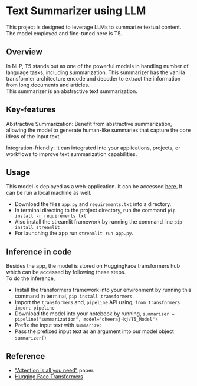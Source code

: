 # Text Summarizer using LLM
This project is designed to leverage LLMs to summarize textual content. <br>
The model employed and fine-tuned here is T5.

## Overview
In NLP, T5 stands out as one of the powerful models in handling number of language tasks, including summarization. This summarizer has the vanilla transformer architecture encode and decoder to extract the information from long documents and articles. <br>
This summarizer is an abstractive text summarization. 

## Key-features
Abstractive Summarization: Benefit from abstractive summarization, allowing the model to generate human-like summaries that capture the core ideas of the input text.

Integration-friendly: It can integrated into your applications, projects, or workflows to improve text summarization capabilities. 


## Usage 
This model is deployed as a web-application. It can be accessed [here.](https://summar-ease.streamlit.app/)
It can be run a local machine as well.
- Download the files ``app.py`` and `requirements.txt` into a directory.
- In terminal directing to the project directory, run the command `pip install -r requirements.txt` 
- Also install the streamlit framework by running the command line `pip install streamlit` 
- For launching the app run `streamlit run app.py`.

## Inference in code
Besides the app, the model is stored on HuggingFace transformers hub which can be accessed by following these steps. <br>
To do the inference, 
- Install the transformers framework into your environment by running this command in terminal, `pip install transformers`.
- Import the `transformers` and, `pipeline` API using, `from transformers import pipeline`
- Download the model into your notebook by running,  `summarizer = pipeline("summarization", model="dheeraj-kj/T5_Model")` 
- Prefix the input text with `summarize:` 
- Pass the prefixed input text as an argument into our model object `summarizer()`

## Reference
- ["Attention is all you need"](https://arxiv.org/abs/1706.03762) paper.
- [Hugging Face Transformers](huggingface.co) 
